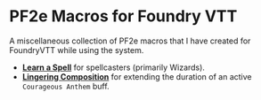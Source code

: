 # PF2e Macros for Foundry VTT

A miscellaneous collection of PF2e macros that I have created for FoundryVTT while using the system.

- [**Learn a Spell**](/macros/learn-a-spell.js) for spellcasters (primarily Wizards).
- [**Lingering Composition**](/macros/performance-compositions.js) for extending the duration of an active `Courageous Anthem` buff.
